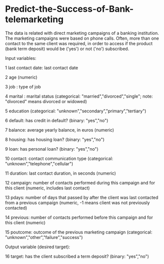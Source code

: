 # Predict-the-Success-of-Bank-telemarketing
The data is related with direct marketing campaigns of a banking institution. The marketing campaigns were based on phone calls. Often, more than one contact to the same client was required, in order to access if the product (bank term deposit) would be ('yes') or not ('no') subscribed.

Input variables:

1 last contact date: last contact date

2 age (numeric)

3 job : type of job

4 marital : marital status (categorical: "married","divorced","single"; note: "divorced" means divorced or widowed)

5 education (categorical: "unknown","secondary","primary","tertiary")

6 default: has credit in default? (binary: "yes","no")

7 balance: average yearly balance, in euros (numeric)

8 housing: has housing loan? (binary: "yes","no")

9 loan: has personal loan? (binary: "yes","no")

10 contact: contact communication type (categorical: "unknown","telephone","cellular")

11 duration: last contact duration, in seconds (numeric)

12 campaign: number of contacts performed during this campaign and for this client (numeric, includes last contact)

13 pdays: number of days that passed by after the client was last contacted from a previous campaign (numeric, -1 means client was not previously contacted)

14 previous: number of contacts performed before this campaign and for this client (numeric)

15 poutcome: outcome of the previous marketing campaign (categorical: "unknown","other","failure","success")

Output variable (desired target):

16 target: has the client subscribed a term deposit? (binary: "yes","no")
